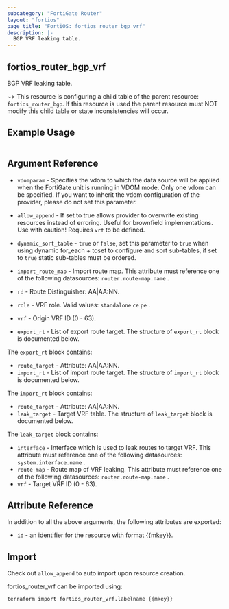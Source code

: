 ```yaml
---
subcategory: "FortiGate Router"
layout: "fortios"
page_title: "FortiOS: fortios_router_bgp_vrf"
description: |-
  BGP VRF leaking table.
---
```


## fortios_router_bgp_vrf
BGP VRF leaking table.

~> This resource is configuring a child table of the parent resource: `fortios_router_bgp`. If this resource is used the parent resource must NOT modify this child table or state inconsistencies will occur.


## Example Usage

```hcl

```

## Argument Reference
* `vdomparam` - Specifies the vdom to which the data source will be applied when the FortiGate unit is running in VDOM mode. Only one vdom can be specified. If you want to inherit the vdom configuration of the provider, please do not set this parameter.
* `allow_append` - If set to true allows provider to overwrite existing resources instead of erroring. Useful for brownfield implementations. Use with caution! Requires `vrf` to be defined.
* `dynamic_sort_table` - `true` or `false`, set this parameter to `true` when using dynamic for_each + toset to configure and sort sub-tables, if set to `true` static sub-tables must be ordered.

* `import_route_map` - Import route map. This attribute must reference one of the following datasources: `router.route-map.name` .
* `rd` - Route Distinguisher: AA|AA:NN.
* `role` - VRF role. Valid values: `standalone` `ce` `pe` .
* `vrf` - Origin VRF ID (0 - 63).
* `export_rt` - List of export route target. The structure of `export_rt` block is documented below.

The `export_rt` block contains:

* `route_target` - Attribute: AA|AA:NN.
* `import_rt` - List of import route target. The structure of `import_rt` block is documented below.

The `import_rt` block contains:

* `route_target` - Attribute: AA|AA:NN.
* `leak_target` - Target VRF table. The structure of `leak_target` block is documented below.

The `leak_target` block contains:

* `interface` - Interface which is used to leak routes to target VRF. This attribute must reference one of the following datasources: `system.interface.name` .
* `route_map` - Route map of VRF leaking. This attribute must reference one of the following datasources: `router.route-map.name` .
* `vrf` - Target VRF ID (0 - 63).

## Attribute Reference

In addition to all the above arguments, the following attributes are exported:
* `id` - an identifier for the resource with format {{mkey}}.

## Import

Check out `allow_append` to auto import upon resource creation.

fortios_router_vrf can be imported using:
```sh
terraform import fortios_router_vrf.labelname {{mkey}}
```
